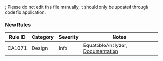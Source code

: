 ; Please do not edit this file manually, it should only be updated through code fix application.

### New Rules
Rule ID | Category | Severity | Notes
--------|----------|----------|-------
CA1071 | Design | Info | EquatableAnalyzer, [Documentation](https://docs.microsoft.com/visualstudio/code-quality/ca1071)
